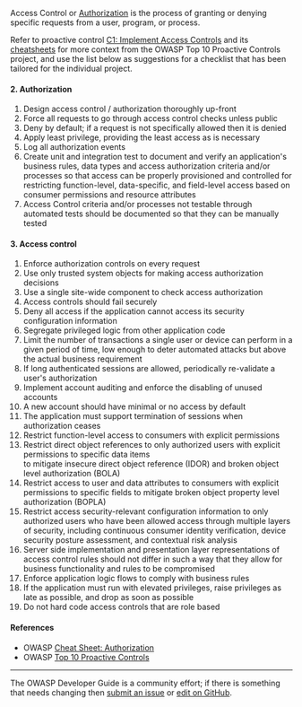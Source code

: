 Access Control or [Authorization][csauthz] is the process of granting or denying specific requests
from a user, program, or process.

Refer to proactive control [C1: Implement Access Controls][control1] and its [cheatsheets][csproactive-c7]
for more context from the OWASP Top 10 Proactive Controls project,
and use the list below as suggestions for a checklist that has been tailored for the individual project.

#### 2. Authorization

1. Design access control / authorization thoroughly up-front
2. Force all requests to go through access control checks unless public
3. Deny by default; if a request is not specifically allowed then it is denied
4. Apply least privilege, providing the least access as is necessary
6. Log all authorization events
7. Create unit and integration test to document and verify an application's business rules, data types and access
   authorization criteria and/or processes so that access can be properly provisioned and controlled for restricting
   function-level, data-specific, and field-level access based on consumer permissions and resource attributes
8. Access Control criteria and/or processes not testable through automated tests should be documented so that they
   can be manually tested

#### 3. Access control

1. Enforce authorization controls on every request
2. Use only trusted system objects for making access authorization decisions
3. Use a single site-wide component to check access authorization
4. Access controls should fail securely
5. Deny all access if the application cannot access its security configuration information
6. Segregate privileged logic from other application code
7. Limit the number of transactions a single user or device can perform in a given period of time,
    low enough to deter automated attacks but above the actual business requirement
8. If long authenticated sessions are allowed, periodically re-validate a user's authorization
9. Implement account auditing and enforce the disabling of unused accounts
10. A new account should have minimal or no access by default
11. The application must support termination of sessions when authorization ceases
12. Restrict function-level access to consumers with explicit permissions
13. Restrict direct object references to only authorized users with explicit permissions to specific data items  
    to mitigate insecure direct object reference (IDOR) and broken object level authorization (BOLA)
14. Restrict access to user and data attributes to consumers with explicit permissions to specific fields to mitigate broken
    object property level authorization (BOPLA)
15. Restrict access security-relevant configuration information to only authorized users who have been allowed access through
    multiple layers of security, including continuous consumer identity verification, device security posture assessment, and
    contextual risk analysis
16. Server side implementation and presentation layer representations of access control rules should not differ in such a way
    that they allow for business functionality and rules to be compromised
17. Enforce application logic flows to comply with business rules
18. If the application must run with elevated privileges, raise privileges as late as possible, and drop as soon as possible
19. Do not hard code access controls that are role based

#### References

* OWASP [Cheat Sheet: Authorization][csauthz]
* OWASP [Top 10 Proactive Controls][proactive10]

----

The OWASP Developer Guide is a community effort; if there is something that needs changing
then [submit an issue][issue060207] or [edit on GitHub][edit060207].

[csproactive-c7]: https://cheatsheetseries.owasp.org/IndexProactiveControls.html#c7-enforce-access-controls
[control1]: https://top10proactive.owasp.org/the-top-10/c1-accesscontrol/
[csauthz]: https://cheatsheetseries.owasp.org/cheatsheets/Authorization_Cheat_Sheet
[edit060207]: https://github.com/OWASP/DevGuide/blob/main/docs/en/04-design/02-web-app-checklist/07-access-controls.md
[issue060207]: https://github.com/OWASP/DevGuide/issues/new?labels=enhancement&template=request.md&title=Update:%2004-design/02-web-app-checklist/07-access-controls
[proactive10]: https://top10proactive.owasp.org/
